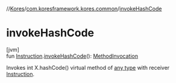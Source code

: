//[Kores](../../index.md)/[com.koresframework.kores.common](index.md)/[invokeHashCode](invoke-hash-code.md)

# invokeHashCode

[jvm]\
fun [Instruction](../com.koresframework.kores/-instruction/index.md).[invokeHashCode](invoke-hash-code.md)(): [MethodInvocation](../com.koresframework.kores.base/-method-invocation/index.md)

Invokes int X.hashCode() virtual method of [any type](https://kotlinlang.org/api/latest/jvm/stdlib/kotlin/-any/index.html) with receiver [Instruction](../com.koresframework.kores/-instruction/index.md).
